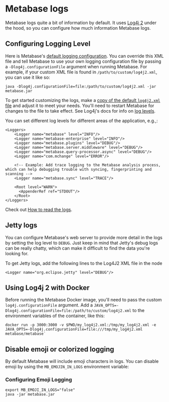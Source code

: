 # Metabase logs

Metabase logs quite a bit of information by default. It uses [Log4j 2][log4j] under the hood, so you can configure how much information Metabase logs.

## Configuring Logging Level

Here is Metabase's [default logging configuration][default-log-config]. You can override this XML file and tell Metabase to use your own logging configuration file by passing a `-Dlog4j.configurationFile` argument when running Metabase. For example, if your custom XML file is found in `/path/to/custom/log4j2.xml`, you can use it like so:

```
java -Dlog4j.configurationFile=file:/path/to/custom/log4j2.xml -jar metabase.jar
```

To get started customizing the logs, make a [copy of the default `log4j2.xml` file][default-log-config] and adjust it to meet your needs. You'll need to restart Metabase for changes to the file to take effect. See Log4j's docs for info on [log levels][levels].

You can set different log levels for different areas of the application, e.g.,:

```
<Loggers>
    <Logger name="metabase" level="INFO"/>
    <Logger name="metabase-enterprise" level="INFO"/>
    <Logger name="metabase.plugins" level="DEBUG"/>
    <Logger name="metabase.server.middleware" level="DEBUG"/>
    <Logger name="metabase.query-processor.async" level="DEBUG"/>
    <Logger name="com.mchange" level="ERROR"/>

    <!-- Example: Add trace logging to the Metabase analysis process, which can help debugging trouble with syncing, fingerprinting and scanning -->
    <Logger name="metabase.sync" level="TRACE"/>

    <Root level="WARN">
      <AppenderRef ref="STDOUT"/>
    </Root>
</Loggers> 
```

Check out [How to read the logs][read-logs].

## Jetty logs

You can configure Metabase's web server to provide more detail in the logs by setting the log level to `DEBUG`. Just keep in mind that Jetty's debug logs can be really chatty, which can make it difficult to find the data you're looking for.

To get Jetty logs, add the following lines to the Log4J2 XML file in the <Loggers> node

```
<Logger name="org.eclipse.jetty" level="DEBUG"/>
```

## Using Log4j 2 with Docker

Before running the Metabase Docker image, you'll need to pass the custom `log4j.configurationFile` argument. Add a `JAVA_OPTS=-Dlog4j.configurationFile=file:/path/to/custom/log4j2.xml` to the environment variables of the container, like this:

```
docker run -p 3000:3000 -v $PWD/my_log4j2.xml:/tmp/my_log4j2.xml -e JAVA_OPTS=-Dlog4j.configurationFile=file:///tmp/my_log4j2.xml metabase/metabase`
```

## Disable emoji or colorized logging

By default Metabase will include emoji characters in logs. You can disable emoji by using the `MB_EMOJIN_IN_LOGS` environment variable:

### Configuring Emoji Logging

```
export MB_EMOJI_IN_LOGS="false"
java -jar metabase.jar
```

[default-log-config]: https://github.com/metabase/metabase/blob/master/resources/log4j2.xml
[levels]: https://logging.apache.org/log4j/2.x/manual/customloglevels.html
[log4j]: https://logging.apache.org/log4j/2.x/
[read-logs]: ../troubleshooting-guide/server-logs.html 
